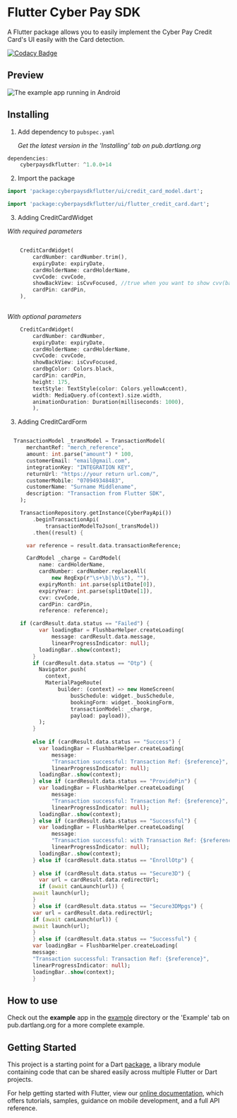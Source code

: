 # Flutter Cyber Pay SDK 

A Flutter package allows you to easily implement the Cyber Pay Credit Card's UI easily with the Card detection.

[![Codacy Badge](https://api.codacy.com/project/badge/Grade/e546818ff64e4883a18a920f6a1c091c)](https://github.com/cyberspace-ltd/cyberpay-flutter.git)

## Preview

![The example app running in Android](https://github.com/simformsolutions/flutter_credit_card/blob/master/preview/preview.gif)

## Installing

1.  Add dependency to `pubspec.yaml`

    *Get the latest version in the 'Installing' tab on pub.dartlang.org*
    
```dart
dependencies:
    cyberpaysdkflutter: ^1.0.0+14
```

2.  Import the package
```dart
import 'package:cyberpaysdkflutter/ui/credit_card_model.dart';

import 'package:cyberpaysdkflutter/ui/flutter_credit_card.dart';
```

3.  Adding CreditCardWidget

*With required parameters*
```dart

    CreditCardWidget(
        cardNumber: cardNumber.trim(),
        expiryDate: expiryDate,
        cardHolderName: cardHolderName,
        cvvCode: cvvCode,
        showBackView: isCvvFocused, //true when you want to show cvv(back) view
        cardPin: cardPin,
    ),
    
```    
*With optional parameters*
```dart   
    CreditCardWidget(
        cardNumber: cardNumber,
        expiryDate: expiryDate,
        cardHolderName: cardHolderName,
        cvvCode: cvvCode,
        showBackView: isCvvFocused,
        cardbgColor: Colors.black,
        cardPin: cardPin,
        height: 175,
        textStyle: TextStyle(color: Colors.yellowAccent),
        width: MediaQuery.of(context).size.width,
        animationDuration: Duration(milliseconds: 1000),
        ),
``` 
3.  Adding CreditCardForm

```dart

  TransactionModel _transModel = TransactionModel(
      merchantRef: "merch_reference",
      amount: int.parse("amount") * 100,
      customerEmail: "email@gmail.com",
      integrationKey: "INTEGRATION KEY",
      returnUrl: "https://your return url.com/",
      customerMobile: "070949348483",
      customerName: "Surname Middlename",
      description: "Transaction from Flutter SDK",
    );

    TransactionRepository.getInstance(CyberPayApi())
        .beginTransactionApi(
            transactionModelToJson(_transModel))
        .then((result) {

      var reference = result.data.transactionReference;

      CardModel _charge = CardModel(
          name: cardHolderName,
          cardNumber: cardNumber.replaceAll(
              new RegExp(r"\s+\b|\b\s"), ""),
          expiryMonth: int.parse(splitDate[0]),
          expiryYear: int.parse(splitDate[1]),
          cvv: cvvCode,
          cardPin: cardPin,
          reference: reference);

    if (cardResult.data.status == "Failed") {
          var loadingBar = FlushbarHelper.createLoading(
              message: cardResult.data.message,
              linearProgressIndicator: null);
          loadingBar..show(context);
        }
        if (cardResult.data.status == "Otp") {
          Navigator.push(
            context,
            MaterialPageRoute(
                builder: (context) => new HomeScreen(
                    busSchedule: widget._busSchedule,
                    bookingForm: widget._bookingForm,
                    transactionModel: _charge,
                    payload: payload)),
          );
        }
    
        else if (cardResult.data.status == "Success") {
          var loadingBar = FlushbarHelper.createLoading(
              message:
              "Transaction successful: Transaction Ref: {$reference}",
              linearProgressIndicator: null);
          loadingBar..show(context);
        } else if (cardResult.data.status == "ProvidePin") {
          var loadingBar = FlushbarHelper.createLoading(
              message:
              "Transaction successful: Transaction Ref: {$reference}",
              linearProgressIndicator: null);
          loadingBar..show(context);
        } else if (cardResult.data.status == "Successful") {
          var loadingBar = FlushbarHelper.createLoading(
              message:
              "Transaction successful: with Transaction Ref: {$reference}",
              linearProgressIndicator: null);
          loadingBar..show(context);
        } else if (cardResult.data.status == "EnrollOtp") {
    
        } else if (cardResult.data.status == "Secure3D") {
          var url = cardResult.data.redirectUrl;
          if (await canLaunch(url)) {
        await launch(url);
        }
        } else if (cardResult.data.status == "Secure3DMpgs") {
        var url = cardResult.data.redirectUrl;
        if (await canLaunch(url)) {
        await launch(url);
        }
        } else if (cardResult.data.status == "Successful") {
        var loadingBar = FlushbarHelper.createLoading(
        message:
        "Transaction successful: Transaction Ref: {$reference}",
        linearProgressIndicator: null);
        loadingBar..show(context);
        }

```

## How to use
Check out the **example** app in the [example](example) directory or the 'Example' tab on pub.dartlang.org for a more complete example.

## Getting Started

This project is a starting point for a Dart
[package](https://flutter.dev/developing-packages/),
a library module containing code that can be shared easily across
multiple Flutter or Dart projects.

For help getting started with Flutter, view our 
[online documentation](https://flutter.dev/docs), which offers tutorials, 
samples, guidance on mobile development, and a full API reference.
